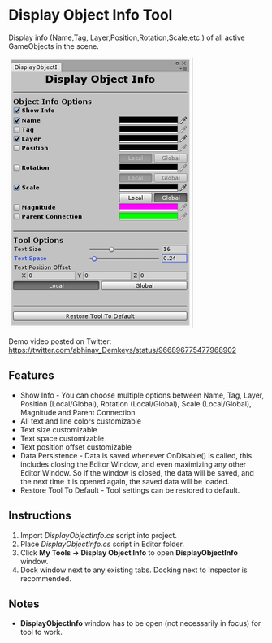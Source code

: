 # Display Object Info Tool
Display info (Name,Tag, Layer,Position,Rotation,Scale,etc.) of all active GameObjects in the scene.

![alt text](https://github.com/Demkeys/DisplayObjectInfoTool/blob/master/DisplayObjectInfo%20screenshot.png "Display Object Info")

Demo video posted on Twitter: https://twitter.com/abhinav_Demkeys/status/966896775477968902


## **Features**
* Show Info - You can choose multiple options between Name, Tag, Layer, Position (Local/Global), Rotation (Local/Global), Scale (Local/Global), Magnitude and Parent Connection
* All text and line colors customizable
* Text size customizable
* Text space customizable
* Text position offset customizable
* Data Persistence - Data is saved whenever OnDisable() is called, this includes closing the Editor Window, and even maximizing any other Editor Window. So if the window is closed, the data will be saved, and the next time it is opened again, the saved data will be loaded.
* Restore Tool To Default - Tool settings can be restored to default.

## **Instructions**
1. Import *DisplayObjectInfo.cs* script into project.
2. Place *DisplayObjectInfo.cs* script in Editor folder.
3. Click **My Tools -> Display Object Info** to open **DisplayObjectInfo** window.
4. Dock window next to any existing tabs. Docking next to Inspector is recommended.

## **Notes**
* **DisplayObjectInfo** window has to be open (not necessarily in focus) for tool to work.
